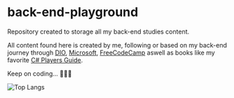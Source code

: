 # back-end-playground

Repository created to storage all my back-end studies content.

All content found here is created by me, following or based on my back-end journey through [DIO](dio.me), [Microsoft](learn.microsoft.com), [FreeCodeCamp](freecodecamp.org) aswell as books like my favorite [C# Players Guide](https://csharpplayersguide.com/).

Keep on coding... 🧑🏻‍💻

![Top Langs](https://github-readme-stats.vercel.app/api/top-langs/?username=spork1on&layout=compact)
